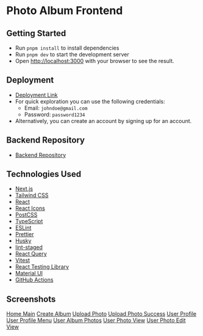 # Photo Album Frontend

## Getting Started

- Run `pnpm install` to install dependencies
- Run `pnpm dev` to start the development server
- Open [http://localhost:3000](http://localhost:3000) with your browser to see the result.

## Deployment

- [Deployment Link](https://pt-album.vercel.app/)
- For quick exploration you can use the following credentials:
  - Email: `johndoe@gmail.com`
  - Password: `password1234`
- Alternatively, you can create an account by signing up for an account.

## Backend Repository

- [Backend Repository](https://github.com/apella1/photo_album_go)

## Technologies Used

- [Next.js](https://nextjs.org/)
- [Tailwind CSS](https://tailwindcss.com/)
- [React](https://reactjs.org/)
- [React Icons](https://react-icons.github.io/react-icons/)
- [PostCSS](https://postcss.org/)
- [TypeScript](https://www.typescriptlang.org/)
- [ESLint](https://eslint.org/)
- [Prettier](https://prettier.io/)
- [Husky](https://typicode.github.io/husky/#/)
- [lint-staged](https://github.com/okonet/lint-staged)
- [React Query](https://react-query.tanstack.com/)
- [Vitest](https://vitest.dev/)
- [React Testing Library](https://testing-library.com/docs/react-testing-library/intro/)
- [Material UI](https://mui.com/)
- [GitHub Actions](https://github.com/features/actions)

## Screenshots

[Home Main](@/public/screenshots/unauthenticated-home.png)
[Create Album](@/public/screenshots/create-album.png)
[Upload Photo](@/public/screenshots/upload-photo.png)
[Upload Photo Success](@/public/screenshots/upload-photo-success.png)
[User Profile](@/public/screenshots/user-profile-view.png)
[User Profile Menu](@/public/screenshots/user-profile-menu.png)
[User Album Photos](@/public/screenshots/user-album-photos.png)
[User Photo View](@/public/screenshots/user_photo_page.png)
[User Photo Edit View](@/public/screenshots/user-photo-edit-title.png)
